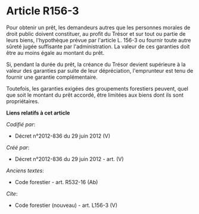 # Article R156-3

Pour obtenir un prêt, les demandeurs autres que les personnes morales de droit public doivent constituer, au profit du Trésor
et sur tout ou partie de leurs biens, l'hypothèque prévue par l'article L. 156-3 ou fournir toute autre sûreté jugée
suffisante par l'administration. La valeur de ces garanties doit être au moins égale au montant du prêt.

Si, pendant la durée du prêt, la créance du Trésor devient supérieure à la valeur des garanties par suite de leur
dépréciation, l'emprunteur est tenu de fournir une garantie complémentaire.

Toutefois, les garanties exigées des groupements forestiers peuvent, quel que soit le montant du prêt accordé, être limitées
aux biens dont ils sont propriétaires.

**Liens relatifs à cet article**

_Codifié par_:

  - Décret n°2012-836 du 29 juin 2012 (V)

_Créé par_:

  - Décret n°2012-836 du 29 juin 2012 - art. (V)

_Anciens textes_:

  - Code forestier - art. R532-16 (Ab)

_Cite_:

  - Code forestier (nouveau) - art. L156-3 (V)
